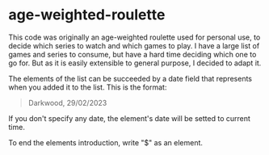 # age-weighted-roulette

This code was originally an age-weighted roulette used for personal use, to decide which series to watch and which games to play. I have a large list of games and series to consume, but have a hard time deciding which one to go for.
But as it is easily extensible to general purpose, I decided to adapt it.

The elements of the list can be succeeded by a date field that represents when you added it to the list. This is the format:
> Darkwood, 29/02/2023

If you don't specify any date, the element's date will be setted to current time.

To end the elements introduction, write "$" as an element.